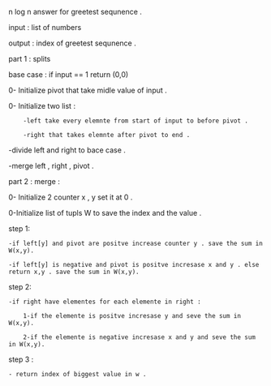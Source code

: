 n log n answer for greetest sequnence . 



input : list of numbers 


output : index of greetest sequnence . 



part 1 : splits 



base case : if input == 1 return (0,0)



0- Initialize pivot that take midle value of input .


0- Initialize two list :

        -left take every elemnte from start of input to before pivot .

        -right that takes elemnte after pivot to end .


-divide left and right to bace case . 


-merge left , right , pivot .





part 2 : merge :




0- Initialize 2 counter x , y set it at 0 . 


0-Initialize list of tupls W to save the index and the value .



step 1: 

    -if left[y] and pivot are positve increase counter y . save the sum in W(x,y).

    -if left[y] is negative and pivot is positve incresase x and y . else return x,y . save the sum in W(x,y).



step 2: 

    -if right have elementes for each elemente in right : 

        1-if the elemente is positve incresase y and seve the sum in W(x,y).

        2-if the elemente is negative incresase x and y and seve the sum in W(x,y).


step 3 : 

    - return index of biggest value in w .